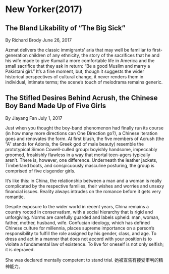 # New Yorker(2017)

The Bland Likability of “The Big Sick”
---
By Richard Brody June 26, 2017

Azmat delivers the classic immigrants’ aria that may well be familiar to first-generation children of any ethnicity, the story of the sacrifices that he and his wife made to give Kumail a more comfortable life in America and the small sacrifice that they ask in return: “Be a good Muslim and marry a Pakistani girl.” It’s a fine moment, but, though it suggests the wider historical perspectives of cultural change, it never renders them in individual, intimate terms; the scene’s touch of melodrama remains generic.

The Stifled Desires Behind Acrush, the Chinese Boy Band Made Up of Five Girls
---
By Jiayang Fan July 1, 2017

Just when you thought the boy-band phenomenon had finally run its course (in how many more directions can One Direction go?), a Chinese iteration goes and renovates the form. At first blush, the five members of Acrush (the “A” stands for Adonis, the Greek god of male beauty) resemble the prototypical Simon Cowell-culled group: boyishly handsome, impeccably groomed, freakishly flawless in a way that mortal teen-agers typically aren’t. There is, however, one difference. Underneath the leather jackets, Timberland boots, and conspicuously masculine posturing, the group is comprised of five cisgender girls.

It’s like this: in China, the relationship between a man and a woman is really complicated by the respective families, their wishes and worries and unsexy financial issues. Reality always intrudes on the romance before it gets very romantic.

Despite exposure to the wider world in recent years, China remains a country rooted in conservatism, with a social hierarchy that is rigid and unforgiving. Norms are carefully guarded and labels upheld: man, woman, father, mother, husband, wife. Confucian ideology, which has defined Chinese culture for millennia, places supreme importance on a person’s responsibility to fulfill the role assigned by his gender, class, and age. To dress and act in a manner that does not accord with your position is to violate a fundamental law of existence. To live for oneself is not only selfish; it is depraved.

She was declared mentally competent to stand trial. 
她被宣告有接受审判的精神能力。
